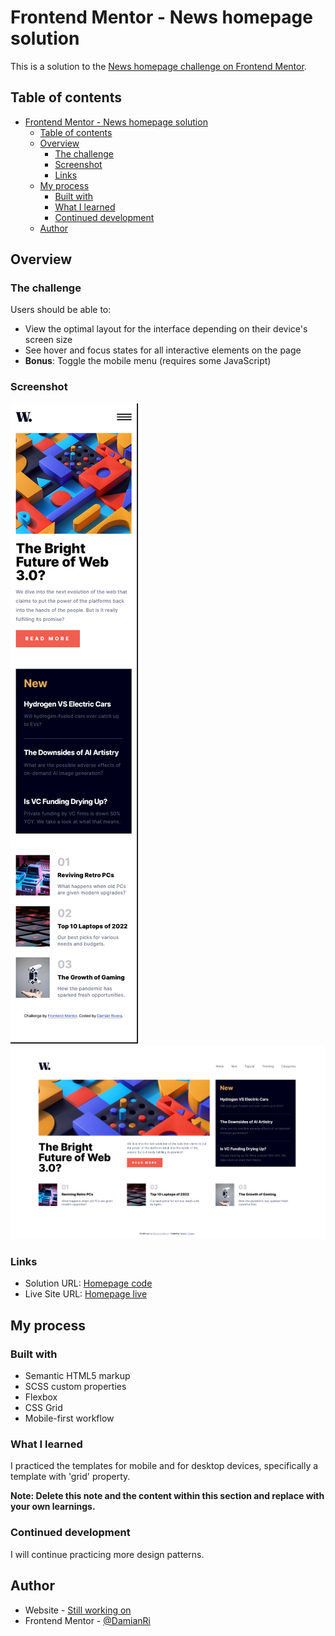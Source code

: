 # Frontend Mentor - News homepage solution

This is a solution to the [News homepage challenge on Frontend Mentor](https://www.frontendmentor.io/challenges/news-homepage-H6SWTa1MFl).

## Table of contents

- [Frontend Mentor - News homepage solution](#frontend-mentor---news-homepage-solution)
  - [Table of contents](#table-of-contents)
  - [Overview](#overview)
    - [The challenge](#the-challenge)
    - [Screenshot](#screenshot)
    - [Links](#links)
  - [My process](#my-process)
    - [Built with](#built-with)
    - [What I learned](#what-i-learned)
    - [Continued development](#continued-development)
  - [Author](#author)

## Overview

### The challenge

Users should be able to:

- View the optimal layout for the interface depending on their device's screen size
- See hover and focus states for all interactive elements on the page
- **Bonus**: Toggle the mobile menu (requires some JavaScript)

### Screenshot

![Mobile version](./assets/images/ss_mobile.png)
![Desktop version](./assets/images/ss_desktop.png)

### Links

- Solution URL: [Homepage code](https://github.com/DamianRi/news-homepage-main)
- Live Site URL: [Homepage live](https://damianri.github.io/news-homepage-main/)

## My process

### Built with

- Semantic HTML5 markup
- SCSS custom properties
- Flexbox
- CSS Grid
- Mobile-first workflow

### What I learned

I practiced the templates for mobile and for desktop devices, specifically a template with 'grid' property.

**Note: Delete this note and the content within this section and replace with your own learnings.**

### Continued development

I will continue practicing more design patterns.

## Author

- Website - [Still working on](https://www.---.com)
- Frontend Mentor - [@DamianRi](https://www.frontendmentor.io/profile/DamianRi)
